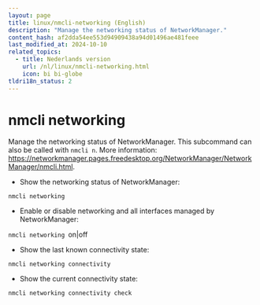```yaml
---
layout: page
title: linux/nmcli-networking (English)
description: "Manage the networking status of NetworkManager."
content_hash: af2dda54ee553d94909438a94d01496ae481feee
last_modified_at: 2024-10-10
related_topics:
  - title: Nederlands version
    url: /nl/linux/nmcli-networking.html
    icon: bi bi-globe
tldri18n_status: 2
---
```

# nmcli networking

Manage the networking status of NetworkManager.
This subcommand can also be called with `nmcli n`.
More information: <https://networkmanager.pages.freedesktop.org/NetworkManager/NetworkManager/nmcli.html>.

- Show the networking status of NetworkManager:

`nmcli networking`

- Enable or disable networking and all interfaces managed by NetworkManager:

`nmcli networking `<span class="tldr-var badge badge-pill bg-dark-lm bg-white-dm text-white-lm text-dark-dm font-weight-bold">on|off</span>

- Show the last known connectivity state:

`nmcli networking connectivity`

- Show the current connectivity state:

`nmcli networking connectivity check`
